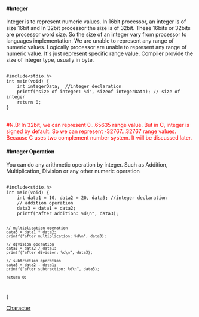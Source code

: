 <h4>#Integer</h4>
<p>Integer is to represent numeric values. In 16bit processor, an integer is of size 16bit and In 32bit processor
the size is of 32bit. These 16bits or 32bits are processor word size. So the size of an integer vary from
processor to languages implementation.  We are unable to represent any range of numeric values. Logically 
processor are unable to represent any range of numeric value. It's just represent specific range value.  
Compiler provide the size of integer type, usually in byte.
</p>
<code>
#include&lt;stdio.h&gt;
int main(void) {
	int integerData;  //integer declaration
	printf("size of integer: %d", sizeof integerData); // size of integer
	return 0;
}
</code>
<br>
<p style="color:red;">#N.B: In 32bit, we can represent 0...65635 range value. But in C, integer is signed by default. So we can 
represent -32767...32767 range values. Because C uses two complement number system. It will be discussed later.</h5></hr></hr>

<h4>#Integer Operation</h4>
<p>You can do any arithmetic operation by integer. Such as Addition, Multiplication, Division or any other numeric operation</p>

<code>
#include&lt;stdio.h&gt;
int main(void) {
	int data1 = 10, data2 = 20, data3; //integer declaration
	// addition operation
	data3 = data1 + data2;
	printf("after addition: %d\n", data3);
	
	// multiplication operation
	data3 = data1 * data2;
	printf("after multiplication: %d\n", data3);
	
	// division operation
	data3 = data2 / data1;
	printf("after division: %d\n", data3);
	
	// subtraction operation
	data3 = data2 - data1;
	printf("after subtraction: %d\n", data3);
	
	return 0;
}
</code></hr></hr>

<a href="#" class="post pull-right btn btn-sm btn-info" id="character">Character <span class="glyphicon glyphicon-forward"></span></a><br><br><br><br><br>
